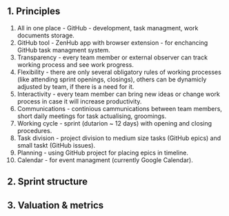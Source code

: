 ## 1. Principles

1. All in one place - GitHub - development, task managment, work documents storage.
2. GitHub tool - ZenHub app with browser extension - for enchancing GitHub task managment system.
2. Transparency - every team member or external observer can track working process and see work progress.
3. Flexibility - there are only several obligatory rules of working processes (like attending sprint openings, closings), others can be dynamicly adjusted by team, if there is a need for it.
4. Interactivity - every team member can bring new ideas or change work process in case it will increase productivity.
5. Communications - continious cammunications between team members, short daily meetings for task actualising, groomings.
6. Working cycle - sprint (dutarion ~ 12 days) with opening and closing procedures.
6. Task division - project division to medium size tasks (GitHub epics) and small taskt (GitHub issues). 
7. Planning - using GitHub project for placing epics in timeline.
8. Calendar - for event managment (currently Google Calendar).



## 2. Sprint structure

## 3. Valuation & metrics




